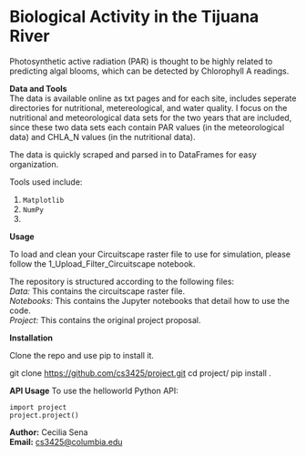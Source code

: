 # Biological Activity in the Tijuana River

Photosynthetic active radiation (PAR) is thought to be highly related to predicting algal blooms, which can be detected by Chlorophyll A readings. 


**Data and Tools**<br/>
The data is available online as txt pages and for each site, includes seperate directories for nutritional, metereological, and water quality. I focus on the nutritional and meteorological data sets for the two years that are included, since these two data sets each contain PAR values (in the meteorological data) and CHLA_N values (in the nutritional data). 

The data is quickly scraped and parsed in to DataFrames for easy organization. 

Tools used include:

1. `Matplotlib` 
2. `NumPy`
3.  

**Usage** 

To load and clean your Circuitscape raster file to use for simulation, please follow the 1_Upload_Filter_Circuitscape notebook.

The repository is structured according to the following files:<br/>
_Data:_ This contains the circuitscape raster file. <br/>
_Notebooks:_ This contains the Jupyter notebooks that detail how to use the code.<br/>
_Project:_ This contains the original project proposal. <br/>

**Installation**

Clone the repo and use pip to install it.

git clone https://github.com/cs3425/project.git
cd project/
pip install .

**API Usage**
To use the helloworld Python API:

````
import project
project.project()
````

**Author:** Cecilia Sena<br/>**Email:**  cs3425@columbia.edu


